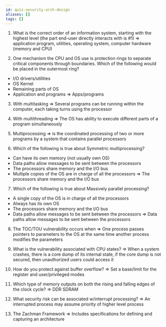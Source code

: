 ```yaml
---
id: quiz-security-arch-design
aliases: []
tags: []
---
```


1) What is the correct order of an information system, starting with the highest level (the part end-user directly interacts with is #1)
=> application program, utilities, operating system, computer hardware (memory and CPU)

2) One mechanism the CPU and OS use is protection rings to separate critical components through boundaries. Which of the following would be placed in the outermost ring?
- I/O drivers/utilities
- OS Kernel
- Remaining parts of OS
- Application and programs
=> Apps/programs

3) With multitasking
=> Several programs can be running within the computer, each taking turns using the processor

4) With multithreading
=> The OS has ability to execute different parts of a program simultaneously

5) Multiprocessing
=> is the coordinated processing of two or more programs by a system that contains parallel processors

6) Which of the following is true about Symmetric multiprocessing?
- Can have its own memory (not usually own OS)
- Data paths allow messages to be sent between the processors
- The processors share memory and the I/O bus
- Multiple copies of the OS are in charge of all the processors
=> The processors share memory and the I/O bus

7) Which of the following is true about Massively parallel processing?
- A single copy of the OS is in charge of all the processors
- Always has its own OS
- The processors share memory and the I/O bus
- Data paths allow messages to be sent between the processors
=> Data paths allow messages to be sent between the processors

8) The TOC/TOU vulnerability occurs when
=> One process passes pointers to parameters to the OS at the same time another process modifies the parameters

9) What is the vulnerability associated with CPU states?
=> When a system crashes, there is a core dump of its internal state, if the core dump is not secured, then unauthorized users could access it

10) How do you protect against buffer overflow?
=> Set a base/limit for the register and user/privileged modes

11) Which type of memory outputs on both the rising and falling edges of the clock cycle?
=> DDR SDRAM

12) What security risk can be associated w/interrupt processing?
=> An interrupted process may assume priority of higher level process

13) The Zachman Framework
=> Includes specifications for defining and capturing an architecture
